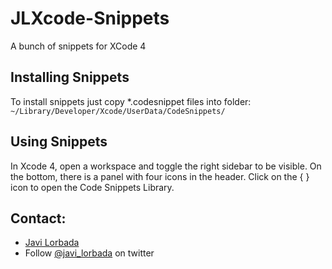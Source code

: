 JLXcode-Snippets
==============

A bunch of snippets for XCode 4

## Installing Snippets

To install snippets just copy *.codesnippet files into folder:
`~/Library/Developer/Xcode/UserData/CodeSnippets/`

## Using Snippets

In Xcode 4, open a workspace and toggle the right sidebar to be visible. On the bottom, there is a panel with four icons in the header. Click on the { } icon to open the Code Snippets Library.

## Contact:

- [Javi Lorbada](mailto:javugi@gmail.com) 
- Follow [@javi_lorbada](https://twitter.com/javi_lorbada) on twitter
